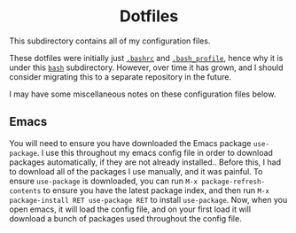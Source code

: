 <h1 align="center">Dotfiles</h1>

This subdirectory contains all of my configuration files.

These dotfiles were initially just [`.bashrc`](.bashrc) and [`.bash_profile`](.bash_profile), hence why it is under this [`bash`](..) subdirectory.  However, over time it has grown, and I should consider migrating this to a separate repository in the future.

I may have some miscellaneous notes on these configuration files below.

## Emacs

You will need to ensure you have downloaded the Emacs package `use-package`.  I use this throughout my emacs config file in order to download packages automatically, if they are not already installed..  Before this, I had to download all of the packages I use manually, and it was painful.  To ensure `use-package` is downloaded, you can run `M-x package-refresh-contents` to ensure you have the latest package index, and then run `M-x package-install RET use-package RET` to install `use-package`.  Now, when you open emacs, it will load the config file, and on your first load it will download a bunch of packages used throughout the config file.
